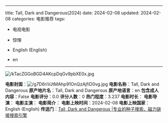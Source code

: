 
---
title: Tall, Dark and Dangerous(2024)
date: 2024-02-08
updated: 2024-02-08
categories: 电影推荐
tags:

- 电视电影
- 惊悚

- English (English)
- en
---

<img src="https://image.tmdb.org/t/p/original/kTacZGGoBGD4AKcpDqGv9pbXE0x.jpg" alt="/kTacZGGoBGD4AKcpDqGv9pbXE0x.jpg" title="/kTacZGGoBGD4AKcpDqGv9pbXE0x.jpg">

**电影封面**：<img src="https://image.tmdb.org/t/p/w200/g7D6riVJtMAhp91OnQzAjfiD0vg.jpg" alt="/g7D6riVJtMAhp91OnQzAjfiD0vg.jpg" title="/g7D6riVJtMAhp91OnQzAjfiD0vg.jpg">
**电影名称**：Tall, Dark and Dangerous
**原产地片名**：Tall, Dark and Dangerous
**原产地语言**：en
**包含成人内容**：False
**电影评分**：0.0
**评分人数**：0
**热门程度**：3.237
**电影时长**：
**电影导演**：
**电影主演**：
**电影简介**：
**电影上映时间**：2024-02-08
**电影上映国家**：English (English)
**传送门**：[Tall, Dark and Dangerous |专业的种子搜索、磁力链接搜索引擎](https://movie.amd794.com:2083/?search=Tall%2C%20Dark%20and%20Dangerous&ordering=&mode=match_phrase&page_size=10&page=1)


